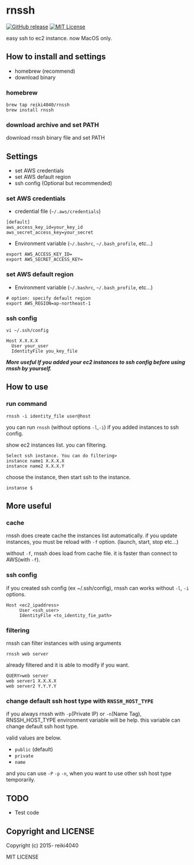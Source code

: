 rnssh
====

[![GitHub release](http://img.shields.io/github/release/reiki4040/rnssh.svg?style=flat-square)][release]
[![MIT License](http://img.shields.io/badge/license-MIT-blue.svg?style=flat-square)][license]

[release]: https://github.com/reiki4040/rnssh/releases
[license]: https://github.com/reiki4040/rnssh/blob/master/LICENSE

easy ssh to ec2 instance.
now MacOS only.

## How to install and settings

- homebrew (recommend)
- download binary

### homebrew

```
brew tap reiki4040/rnssh
brew install rnssh
```

### download archive and set PATH

download rnssh binary file and set PATH

## Settings

- set AWS credentials
- set AWS default region
- ssh config (Optional but recommended)

### set AWS credentials

* credential file (`~/.aws/credentials`)

```
[default]
aws_access_key_id=your_key_id
aws_secret_access_key=your_secret
```

* Environment variable (`~/.bashrc`, `~/.bash_profile`, etc...)

```
export AWS_ACCESS_KEY_ID=
export AWS_SECRET_ACCESS_KEY=
```

### set AWS default region

* Environment variable (`~/.bashrc`, `~/.bash_profile`, etc...)

```
# option: specify default region
export AWS_REGION=ap-northeast-1
```

### ssh config

`vi ~/.ssh/config`

```
Host X.X.X.X
  User your_user
  IdentityFile you_key_file
```

***More useful If you added your ec2 instances to ssh config before using rnssh by yourself.***

## How to use

### run command

```
rnssh -i identity_file user@host
```

you can run `rnssh` (without options `-l`,`-i`) if you added instances to ssh config.

show ec2 instances list. you can filtering.

```
Select ssh instance. You can do filtering>
instance name1 X.X.X.X
instance name2 X.X.X.Y
```

choose the instance, then start ssh to the instance.

```
instanse $
```

## More useful

### cache

rnssh does create cache the instances list automatically.
if you update instances, you must be reload with `-f` option.
(launch, start, stop etc...)

without `-f`, rnssh does load from cache file. it is faster than connect to AWS(with `-f`).

### ssh config

if you created ssh config (ex ~/.ssh/config), rnssh can works without `-l`, `-i` options.

```
Host <ec2_ipaddress>
     User <ssh_user>
     IdentityFile <to_identity_fie_path>
```

### filtering

rnssh can filter instances with using arguments

```
rnssh web server
```

already filtered and it is able to modify if you want.

```
QUERY>web server
web server1 X.X.X.X
web server2 Y.Y.Y.Y
```

### change default ssh host type with `RNSSH_HOST_TYPE`

if you always rnssh with `-p`(Private IP) or `-n`(Name Tag), RNSSH_HOST_TYPE environment variable will be help.
this variable can change default ssh host type.

valid values are below.

- `public` (default)
- `private`
- `name`

and you can use `-P` `-p` `-n`, when you want to use other ssh host type temporarily.

## TODO

- Test code

## Copyright and LICENSE

Copyright (c) 2015- reiki4040

MIT LICENSE
